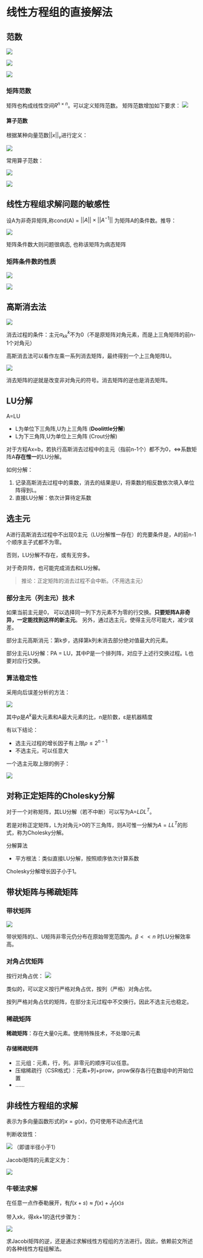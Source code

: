 # 线性方程组的直接解法

## 范数

![](_v_images/20200311102711090_986145842.png)

![](_v_images/20200311102726137_1123419780.png)

![](_v_images/20200311102805955_339146336.png)

### 矩阵范数

矩阵也构成线性空间$R^{n\times n}$。可以定义矩阵范数。 矩阵范数增加如下要求：
![](_v_images/20200311104149947_664943975.png)

#### 算子范数
根据某种向量范数$||x||_v$进行定义：

![](_v_images/20200311104509998_1220029163.png)

常用算子范数：

![](_v_images/20200311105149373_1583675492.png)

![](_v_images/20200311105201980_1624292073.png)

## 线性方程组求解问题的敏感性

设A为非奇异矩阵,称cond(A) = $||A|| \times || A^{−1}||$ 为矩阵A的条件数。推导：

![](_v_images/20200311110403341_1574703813.png)

矩阵条件数大则问题很病态, 也称该矩阵为病态矩阵

### 矩阵条件数的性质

![](_v_images/20200311112059402_196588111.png)

![](_v_images/20200311112519290_1921953635.png)

## 高斯消去法

![](_v_images/20200311113932737_1182881038.png)

消去过程的条件：主元$a_{kk}^k$不为0（不是原矩阵对角元素，而是上三角矩阵的前n-1个对角元）

高斯消去法可以看作左乘一系列消去矩阵，最终得到一个上三角矩阵U。

![](_v_images/20200311114655703_1555378862.png)

消去矩阵的逆就是改变非对角元的符号。消去矩阵的逆也是消去矩阵。

## LU分解

A=LU

- L为单位下三角阵,U为上三角阵 (**Doolittle分解**)
- L为下三角阵,U为单位上三角阵 (Crout分解)

对于方程Ax=b，若执行高斯消去过程中的主元（指前n-1个）都不为0，<=>系数矩阵A**存在惟一**的LU分解。

如何分解：
1. 记录高斯消去过程中的乘数，消去的结果是U，将乘数的相反数依次填入单位阵得到L。
2. 直接LU分解：依次计算待定系数

## 选主元

A进行高斯消去过程中不出现0主元（LU分解惟一存在）的充要条件是，A的前n-1个顺序主子式都不为零。

否则，LU分解不存在，或有无穷多。

对于奇异阵，也可能完成消去和LU分解。

> 推论：正定矩阵的消去过程不会中断。（不用选主元）

### 部分主元（列主元）技术

如果当前主元是0， 可以选择同一列下方元素不为零的行交换。**只要矩阵A非奇异，一定能找到这样的新主元**。 另外，通过选主元，使得主元尽可能大，减少误差。

部分主元高斯消元：第k步，选择第k列未消去部分绝对值最大的元素。

部分主元LU分解：PA = LU，其中P是一个排列阵，对应于上述行交换过程。L也要对应行交换。

### 算法稳定性

采用向后误差分析的方法：

![](_v_images/20200325100626924_115929790.png)

其中ρ是$A^k$最大元素和A最大元素的比，n是阶数，ε是机器精度

有以下结论：
- 选主元过程的增长因子有上限$ρ \le 2^{n-1}$
- 不选主元，可以任意大

一个选主元取上限的例子：

![](_v_images/20200325100222394_228938012.png)

## 对称正定矩阵的Cholesky分解

对于一个对称矩阵，其LU分解（若不中断）可以写为A=$LDL^T$。

若是对称正定矩阵，L为对角元>0的下三角阵，则A可惟一分解为$A=LL^T$的形式，称为Cholesky分解。

分解算法
- 平方根法：类似直接LU分解，按照顺序依次计算系数

Cholesky分解增长因子小于1。

## 带状矩阵与稀疏矩阵

### 带状矩阵

![](_v_images/20200318115658044_2102111178.png)

带状矩阵的L、U矩阵非零元仍分布在原始带宽范围内。$\beta << n$ 时LU分解效率高。

### 对角占优矩阵

按行对角占优：
![](_v_images/20200318121113049_258868841.png)

类似的，可以定义按行严格对角占优，按列（严格）对角占优。

按列严格对角占优的矩阵，在部分主元过程中不交换行。因此不选主元也稳定。

### 稀疏矩阵

**稀疏矩阵**：存在大量0元素。使用特殊技术，不处理0元素

#### 存储稀疏矩阵

- 三元组：元素，行，列。非零元的顺序可以任意。
- 压缩稀疏行（CSR格式）：元素+列+prow，prow保存各行在数组中的开始位置
- ……

## 非线性方程组的求解

表示为多向量函数形式的$x=g(x)$，仍可使用不动点迭代法

判断收敛性：

![](_v_images/20200325104926706_1851992655.png)
（即谱半径小于1）

Jacobi矩阵的元素定义为：

![](_v_images/20200325105046578_2088192189.png)

### 牛顿法求解

在任意一点作泰勒展开，有$f(x+s)\approx f(x)+J_f(x)s$

带入xk，得xk+1的迭代步骤为：

![](_v_images/20200325105556128_537732333.png)

求Jacobi矩阵的逆，还是通过求解线性方程组的方法进行。因此，依赖前文所述的各种线性方程组解法。